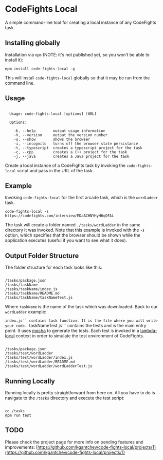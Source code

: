 # CodeFights Local

A simple command-line tool for creating a local instance of any CodeFights task.

## Installing globally

Installation via ```npm``` (NOTE: it's not published yet, so you won't be able to install it):

```npm install code-fights-local -g```

This will install ```code-fights-local``` globally so that it may be run from the command line.

## Usage

```none

  Usage: code-fights-local [options] [URL]

  Options:

    -h, --help        output usage information
    -V, --version     output the version number
    -s, --show        shows the browser
    -i, --incognito   turns off the browser state persistance
    -t, --typescript  creates a typescript project for the task
    -c, --cpp         creates a C++ project for the task
    -j, --java        creates a Java project for the task

```

Create a local instance of a CodeFights task by invoking the ```code-fights-local``` script and pass in the URL of the task.

## Example

Invoking ```code-fights-local``` for the first arcade task, which is the ```wordLadder``` task.

```code-fights-local -s https://codefights.com/interview/EDaACHNYHyH6qQFAL```

The task will create a folder named ```./tasks/wordLadder``` in the same directory it was invoked. Note that this example is invoked with the `-s` option, which specifies that the browser should be shown while the application executes (useful if you want to see what it does).

## Output Folder Structure

The folder structure for each task looks like this:

```none

/tasks/package.json
/tasks/taskName
/tasks/taskName/index.js
/tasks/taskName/README.md
/tasks/taskName/taskNameTest.js

```

Where ```taskName``` is the name of the task which was downloaded. Back to our ```wordLadder``` example:

```index.js`` contains task function. It is the file where you will write your code.
```taskNameTest.js``` contains the tests and is the main entry point. It uses [mocha](https://mochajs.org/) to generate the tests. Each test is invoked in a [lambda-local](https://github.com/ashiina/lambda-local) context in order to simulate the test environment of CodeFights.

```none

/tasks/package.json
/tasks/test/wordLadder
/tasks/test/wordLadder/index.js
/tasks/test/wordLadder/README.md
/tasks/test/wordLadder/wordLadderTest.js

```

## Running Locally

Running locally is pretty straightforward from here on. All you have to do is navigate to the ```/tasks``` directory and execute the test script:

```none

cd /tasks
npm run test

```

## TODO

Please check the project page for more info on pending features and improvements: [https://github.com/kgantchev/code-fights-local/projects/1](https://github.com/kgantchev/code-fights-local/projects/1)